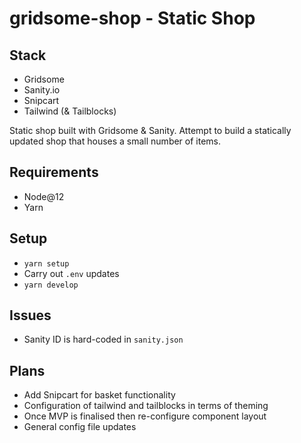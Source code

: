 # gridsome-shop - Static Shop

## Stack

- Gridsome
- Sanity.io
- Snipcart
- Tailwind (& Tailblocks)

Static shop built with Gridsome & Sanity. Attempt to build a statically updated shop that houses a small number of items.

## Requirements

- Node@12
- Yarn

## Setup

- `yarn setup`
- Carry out `.env` updates
- `yarn develop`

## Issues

- Sanity ID is hard-coded in `sanity.json`

## Plans

- Add Snipcart for basket functionality
- Configuration of tailwind and tailblocks in terms of theming
- Once MVP is finalised then re-configure component layout
- General config file updates
